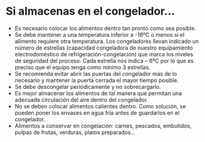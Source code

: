 # Si almacenas en el congelador...

*   Es necesario colocar los alimentos dentro tan pronto como sea posible.
*   Se debe mantener a una temperatura inferior a -18ºC o menos si el alimento requiere otra temperatura. Los congeladores llevan indicado un número de estrellas (capacidad congeladora de nuestro equipamiento electrodoméstico de refrigeración-congelación) que marca los niveles de seguridad del proceso. Cada estrella nos indica – 6ºC por lo que es preciso que el equipo tenga como mínimo 3 estrellas.
*   Se recomienda evitar abrir las puertas del congelador más de lo necesario y mantener la puerta cerrada el mayor tiempo posible.
*   Se debe descongelar periódicamente y no sobrecargarlo.
*   Es mejor almacenar los alimentos de tal manera que permitan una adecuada circulación del aire dentro del congelador.
*   No se deben colocar alimentos calientes dentro. Como solución, se pueden poner los envases en agua fría antes de guardarlos en el congelador.
*   Alimentos a conservar en congelación: carnes, pescados, embutidos, pulpas de frutas, verduras, platos preparados…